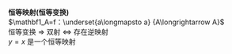 **恒等映射(恒等变换)**  
 $\mathbf1_A=f：\underset{a\longmapsto a}  
{A\longrightarrow A}$   
恒等变换 $\Rightarrow$ 双射 $\Leftrightarrow$ 存在逆映射  
 $y=x$ 是一个恒等映射  

